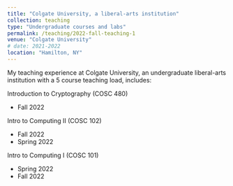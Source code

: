 ```yaml
---
title: "Colgate University, a liberal-arts institution"
collection: teaching
type: "Undergraduate courses and labs"
permalink: /teaching/2022-fall-teaching-1
venue: "Colgate University"
# date: 2021-2022
location: "Hamilton, NY"
---
```


My teaching experience at Colgate University, an undergraduate liberal-arts institution with a 5 course teaching load, includes: 

Introduction to Cryptography (COSC 480)
- Fall 2022

Intro to Computing II (COSC 102)
- Fall 2022
- Spring 2022

Intro to Computing I (COSC 101)
- Spring 2022
- Fall 2022
